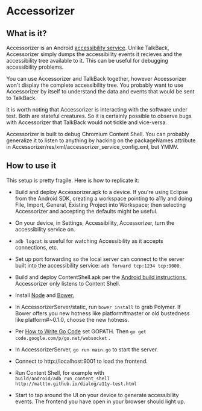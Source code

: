 # Accessorizer

## What is it?

Accessorizer is an Android [accessibility
service](http://developer.android.com/training/accessibility/service.html). Unlike
TalkBack, Accessorizer simply dumps the accessibility events it
recieves and the accessibility tree available to it. This can be
useful for debugging accessibility problems.

You can use Accessorizer and TalkBack together, however Accessorizer
won't display the complete accessibility tree. You probably want to
use Accessorizer by itself to understand the data and events that
would be sent to TalkBack.

It is worth noting that Accessorizer is interacting with the software
under test. Both are stateful creatures. So it is certainly possible
to observe bugs with Accessorizer that TalkBack would not tickle and
vice-versa.

Accessorizer is built to debug Chromium Content Shell. You can
probably generalize it to listen to anything by hacking on the
packageNames attribute in
Accessorizer/res/xml/accessorizer_service_config.xml, but YMMV.

## How to use it

This setup is pretty fragile. Here is how to replicate it:

- Build and deploy Accessorizer.apk to a device. If you're using
  Eclipse from the Android SDK, creating a workspace pointing to a11y
  and doing File, Import, General, Existing Project into Workspace;
  then selecting Accessorizer and accepting the defaults might be
  useful.

- On your device, in Settings, Accessibility, Accessorizer, turn the
  accessibility service on.

- `adb logcat` is useful for watching Accessibility as it accepts
  connections, etc.

- Set up port forwarding so the local server can connect to the server
  built into the accessibility service: `adb forward tcp:1234
  tcp:9000`.

- Build and deploy ContentShell.apk per the [Android build
  instructions.](https://code.google.com/p/chromium/wiki/AndroidBuildInstructions) Accessorizer only listens to Content Shell.

- Install [Node](http://nodejs.org) and [Bower.](http://bower.io)

- In AccessorizerServer/static, run `bower install` to grab
  Polymer. If Bower offers you new hotness like platform#master or old
  bustedness like platform#~0.1.0, choose the new hotness.

- Per [How to Write Go Code](http://golang.org/doc/code.html) set
  GOPATH. Then `go get code.google.com/p/go.net/websocket` .

- In AccessorizerServer, `go run main.go` to start the server.

- Connect to http://localhost:9001 to load the frontend.

- Run Content Shell, for example with
  `build/android/adb_run_content_shell
  http://mattto.github.io/dialog/a11y-test.html`

- Start to tap around the UI on your device to generate accessibility
  events. The frontend you have open in your browser should light up.

